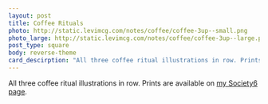 ```yaml
---
layout: post
title: Coffee Rituals
photo: http://static.levimcg.com/notes/coffee/coffee-3up--small.png
photo_large: http://static.levimcg.com/notes/coffee/coffee-3up--large.png
post_type: square
body: reverse-theme
card_descirption: "All three coffee ritual illustrations in row. Prints are available on my Society6 page."
---
```

All three coffee ritual illustrations in row. Prints are available on [my Society6 page](https://society6.com/levimcg/collection/coffee).
